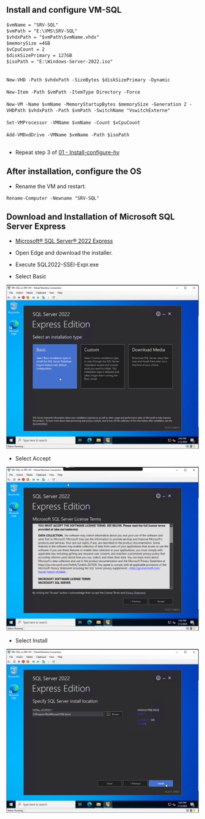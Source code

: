 ## Install and configure VM-SQL

```
$vmName = "SRV-SQL"
$vmPath = "E:\VMS\SRV-SQL"
$vhdxPath = "$vmPath\$vmName.vhdx"
$memorySize =4GB
$vCpuCount = 2
$diskSizePrimary = 127GB
$isoPath = "E:\Windows-Server-2022.iso"


New-VHD -Path $vhdxPath -SizeBytes $diskSizePrimary -Dynamic

New-Item -Path $vmPath -ItemType Directory -Force

New-VM -Name $vmName -MemoryStartupBytes $memorySize -Generation 2 -VHDPath $vhdxPath -Path $vmPath -SwitchName "VswitchExterne"

Set-VMProcessor -VMName $vmName -Count $vCpuCount

Add-VMDvdDrive -VMName $vmName -Path $isoPath


```

* Repeat step 3 of [01 - Install-configure-hv](https://github.com/rafamellonh/AzureMigrate/blob/main/On-premises/01%20-%20Install-configure-hv.md)  


## After installation, configure the OS

* Rename the VM and restart:

```
Rename-Computer -Newname "SRV-SQL"

```

## Download and Installation of Microsoft SQL Server Express

* [Microsoft® SQL Server® 2022 Express](https://download.microsoft.com/download/5/1/4/5145fe04-4d30-4b85-b0d1-39533663a2f1/SQL2022-SSEI-Expr.exe)  

* Open Edge and download the installer.

* Execute SQL2022-SSEI-Expr.exe

* Select Basic

![](/On-premises/img-on/install-sql01.png)

* Select Accept

![](/On-premises/img-on/install-sql02.png)

* Select Install

![](/On-premises/img-on/install-sql03.png)